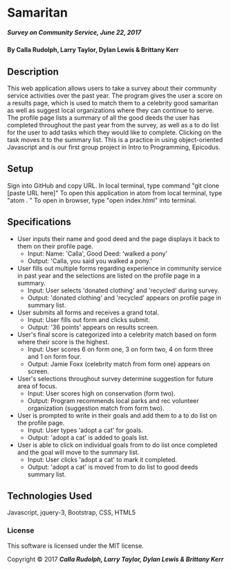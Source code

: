 # Samaritan

##### _Survey on Community Service, June 22, 2017_

#### By Calla Rudolph, Larry Taylor, Dylan Lewis & Brittany Kerr

## Description

This web application allows users to take a survey about their community service activities over the past year. The program gives the user a score on a results page, which is used to match them to a celebrity good samaritan as well as suggest local organizations where they can continue to serve. The profile page lists a summary of all the good deeds the user has completed throughout the past year from the survey, as well as a to do list for the user to add tasks which they would like to complete. Clicking on the task moves it to the summary list. This is a practice in using object-oriented Javascript and is our first group project in Intro to Programming, Epicodus.

## Setup

Sign into GitHub and copy URL. In local terminal, type command "git clone [paste URL here]" To open this application in atom from local terminal, type "atom . " To open in browser, type "open index.html" into terminal.


## Specifications

* User inputs their name and good deed and the page displays it back to them on their profile page.
  * Input: Name: 'Calla', Good Deed: 'walked a pony'
  * Output: 'Calla, you said you walked a pony.'
* User fills out multiple forms regarding experience in community service in past year and the selections are listed on the profile page in a summary.
  * Input: User selects 'donated clothing' and 'recycled' during survey.
  * Output: 'donated clothing' and 'recycled' appears on profile page in summary list.
* User submits all forms and receives a grand total.
  * Input: User fills out form and clicks submit.
  * Output: '36 points' appears on results screen.
* User's final score is categorized into a celebrity match based on form where their score is the highest.
  * Input: User scores 6 on form one, 3 on form two, 4 on form three and 1 on form four.
  * Output: Jamie Foxx (celebrity match from form one) appears on screen.
* User's selections throughout survey determine suggestion for future area of focus.
  * Input: User scores high on conservation (form two).
  * Output: Program recommends local parks and rec volunteer organization (suggestion match from form two).
* User is prompted to write in their goals and add them to a to do list on the profile page.
  * Input: User types 'adopt a cat' for goals.
  * Output: 'adopt a cat' is added to goals list.
* User is able to click on individual goals from to do list once completed and the goal will move to the summary list.
  * Input: User clicks 'adopt a cat' to mark it completed.
  * Output: 'adopt a cat' is moved from to do list to good deeds summary list.

## Technologies Used

Javascript, jquery-3, Bootstrap, CSS, HTML5

### License
This software is licensed under the MIT license.

Copyright &copy; 2017 **_Calla Rudolph, Larry Taylor, Dylan Lewis & Brittany Kerr_**
